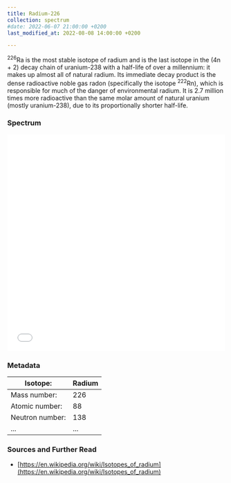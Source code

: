 ```yaml
---
title: Radium-226
collection: spectrum
#date: 2022-06-07 21:00:00 +0200
last_modified_at: 2022-08-08 14:00:00 +0200

---
```


<sup>226</sup>Ra is the most stable isotope of radium and is the last isotope in the (4n + 2) decay chain of uranium-238 with a half-life of over a millennium: it makes up almost all of natural radium. Its immediate decay product is the dense radioactive noble gas radon (specifically the isotope <sup>222</sup>Rn), which is responsible for much of the danger of environmental radium. It is 2.7 million times more radioactive than the same molar amount of natural uranium (mostly uranium-238), due to its proportionally shorter half-life.

### Spectrum

<iframe width="100%" height="500" src="/assets/spectra/Ra-226.html" title="Ra-226 gamma spectrum" frameborder="0" allowfullscreen></iframe>

### Metadata

| Isotope: | Radium |
| --- | --- |
| Mass number: | 226 |
| Atomic number: | 88 |
| Neutron number: | 138 |
| ... | ... |

### Sources and Further Read

- [https://en.wikipedia.org/wiki/Isotopes_of_radium](https://en.wikipedia.org/wiki/Isotopes_of_radium)

